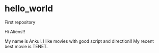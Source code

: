 # hello_world
First repository


Hi Aliens!!

My name is Ankul. I like movies with good script and direction!!
My recent best movie is TENET.

